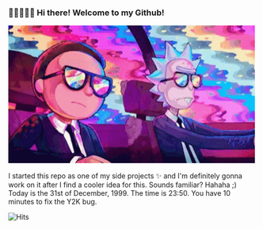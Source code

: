 ### 🚀🚀🚀🚀🚀 Hi there! Welcome to my Github!

![](rick-and-morty-gif.gif)

I started this repo as one of my side projects ✨ and I'm definitely gonna work on it after I find a cooler idea for this. Sounds familiar? Hahaha ;)
Today is the 31st of December, 1999. The time is 23:50. You have 10 minutes to fix the Y2K bug.

![Hits](https://hitcounter.pythonanywhere.com/count/tag.svg?url=https%3A%2F%2Fgithub.com%2Fyoussseeef)
<!--
**youssseeef/youssseeef** is a ✨ _special_ ✨ repository because its `README.md` (this file) appears on your GitHub profile.

Here are some ideas to get you started:

- 🔭 I’m currently working on ...
- 🌱 I’m currently learning ...
- 👯 I’m looking to collaborate on ...
- 🤔 I’m looking for help with ...
- 💬 Ask me about ...
- 📫 How to reach me: ...
- 😄 Pronouns: ...
- ⚡ Fun fact: ...
-->
